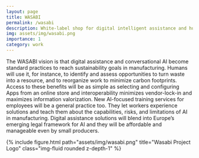 ```yaml
---
layout: page
title: WASABI
permalink: /wasabi
description: White-label shop for digital intelligent assistance and human-AI collaboration in manufacturing.
img: assets/img/wasabi.png
importance: 1
category: work
---
```


The WASABI vision is that digital assistance and conversational AI become standard practices to reach sustainability goals in manufacturing. Humans will use it, for instance, to identify and assess opportunities to turn waste into a resource, and to reorganize work to minimize carbon footprints. Access to these benefits will be as simple as selecting and configuring Apps from an online store and interoperability minimizes vendor-lock-in and maximizes information valorization. New AI-focused training services for employees will be a general practice too. They let workers experience solutions and teach them about the capabilities, risks, and limitations of AI in manufacturing. Digital assistance solutions will blend into Europe’s emerging legal framework for AI and they will be affordable and manageable even by small producers.

 {% include figure.html path="assets/img/wasabi.png" title="Wasabi Project Logo" class="img-fluid rounded z-depth-1" %}
